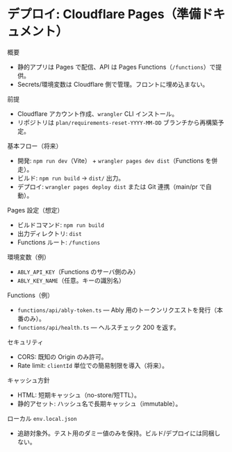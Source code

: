 # デプロイ: Cloudflare Pages（準備ドキュメント）

概要

- 静的アプリは Pages で配信、API は Pages Functions（`/functions`）で提供。
- Secrets/環境変数は Cloudflare 側で管理。フロントに埋め込まない。

前提

- Cloudflare アカウント作成、`wrangler` CLI インストール。
- リポジトリは `plan/requirements-reset-YYYY-MM-DD` ブランチから再構築予定。

基本フロー（将来）

- 開発: `npm run dev`（Vite） + `wrangler pages dev dist`（Functions を併走）。
- ビルド: `npm run build` → `dist/` 出力。
- デプロイ: `wrangler pages deploy dist` または Git 連携（main/pr で自動）。

Pages 設定（想定）

- ビルドコマンド: `npm run build`
- 出力ディレクトリ: `dist`
- Functions ルート: `/functions`

環境変数（例）

- `ABLY_API_KEY`（Functions のサーバ側のみ）
- `ABLY_KEY_NAME`（任意。キーの識別名）

Functions（例）

- `functions/api/ably-token.ts` — Ably 用のトークンリクエストを発行（本番のみ）。
- `functions/api/health.ts` — ヘルスチェック 200 を返す。

セキュリティ

- CORS: 既知の Origin のみ許可。
- Rate limit: `clientId` 単位での簡易制限を導入（将来）。

キャッシュ方針

- HTML: 短期キャッシュ（no-store/短TTL）。
- 静的アセット: ハッシュ名で長期キャッシュ（immutable）。

ローカル `env.local.json`

- 追跡対象外。テスト用のダミー値のみを保持。ビルド/デプロイには同梱しない。
